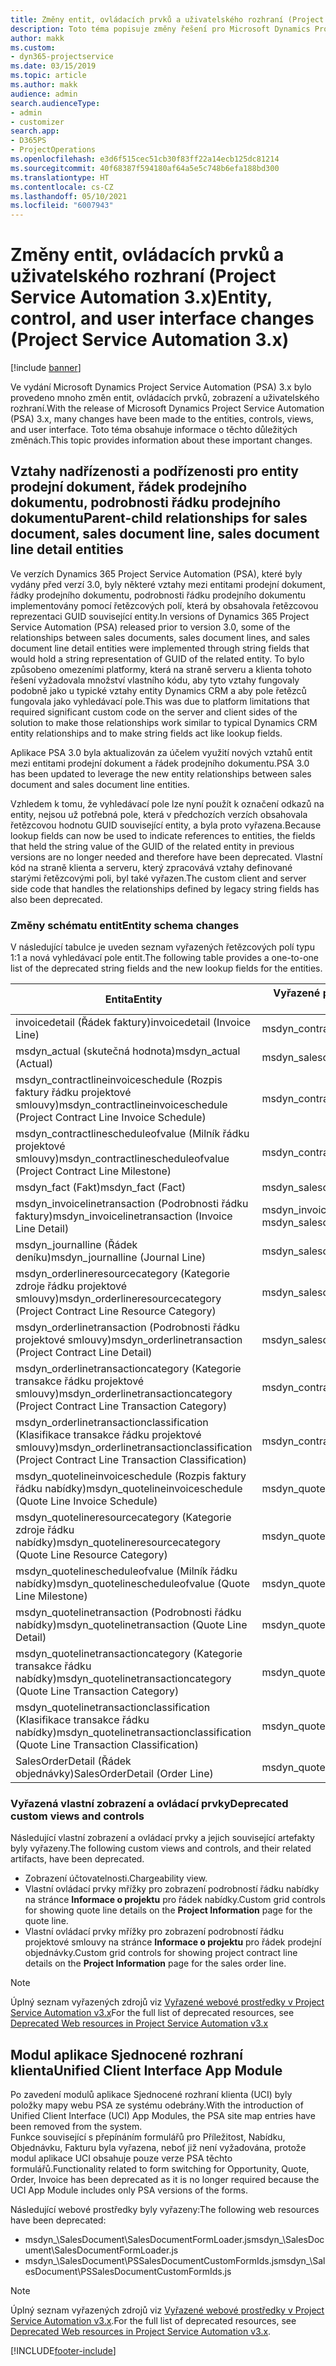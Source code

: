 ```yaml
---
title: Změny entit, ovládacích prvků a uživatelského rozhraní (Project Service Automation 3.x)
description: Toto téma popisuje změny řešení pro Microsoft Dynamics Project Service Automation 3.x.
author: makk
ms.custom:
- dyn365-projectservice
ms.date: 03/15/2019
ms.topic: article
ms.author: makk
audience: admin
search.audienceType:
- admin
- customizer
search.app:
- D365PS
- ProjectOperations
ms.openlocfilehash: e3d6f515cec51cb30f83ff22a14ecb125dc81214
ms.sourcegitcommit: 40f68387f594180af64a5e5c748b6efa188bd300
ms.translationtype: HT
ms.contentlocale: cs-CZ
ms.lasthandoff: 05/10/2021
ms.locfileid: "6007943"
---
```

# <a name="entity-control-and-user-interface-changes-project-service-automation-3x"></a><span data-ttu-id="cebdb-103">Změny entit, ovládacích prvků a uživatelského rozhraní (Project Service Automation 3.x)</span><span class="sxs-lookup"><span data-stu-id="cebdb-103">Entity, control, and user interface changes (Project Service Automation 3.x)</span></span>

[!include [banner](../../includes/psa-now-project-operations.md)]


<span data-ttu-id="cebdb-104">Ve vydání Microsoft Dynamics Project Service Automation (PSA) 3.x bylo provedeno mnoho změn entit, ovládacích prvků, zobrazení a uživatelského rozhraní.</span><span class="sxs-lookup"><span data-stu-id="cebdb-104">With the release of Microsoft Dynamics Project Service Automation (PSA) 3.x, many changes have been made to the entities, controls, views, and user interface.</span></span> <span data-ttu-id="cebdb-105">Toto téma obsahuje informace o těchto důležitých změnách.</span><span class="sxs-lookup"><span data-stu-id="cebdb-105">This topic provides information about these important changes.</span></span>

## <a name="parent-child-relationships-for-sales-document-sales-document-line-sales-document-line-detail-entities"></a><span data-ttu-id="cebdb-106">Vztahy nadřízenosti a podřízenosti pro entity prodejní dokument, řádek prodejního dokumentu, podrobnosti řádku prodejního dokumentu</span><span class="sxs-lookup"><span data-stu-id="cebdb-106">Parent-child relationships for sales document, sales document line, sales document line detail entities</span></span>
<span data-ttu-id="cebdb-107">Ve verzích Dynamics 365 Project Service Automation (PSA), které byly vydány před verzí 3.0, byly některé vztahy mezi entitami prodejní dokument, řádky prodejního dokumentu, podrobnosti řádku prodejního dokumentu implementovány pomocí řetězcových polí, která by obsahovala řetězcovou reprezentaci GUID související entity.</span><span class="sxs-lookup"><span data-stu-id="cebdb-107">In versions of Dynamics 365 Project Service Automation (PSA) released prior to version 3.0, some of the relationships between sales documents, sales document lines, and sales document line detail entities were implemented through string fields that would hold a string representation of GUID of the related entity.</span></span> <span data-ttu-id="cebdb-108">To bylo způsobeno omezeními platformy, která na straně serveru a klienta tohoto řešení vyžadovala množství vlastního kódu, aby tyto vztahy fungovaly podobně jako u typické vztahy entity Dynamics CRM a aby pole řetězců fungovala jako vyhledávací pole.</span><span class="sxs-lookup"><span data-stu-id="cebdb-108">This was due to platform limitations that required significant custom code on the server and client sides of the solution to make those relationships work similar to typical Dynamics CRM entity relationships and to make string fields act like lookup fields.</span></span>

<span data-ttu-id="cebdb-109">Aplikace PSA 3.0 byla aktualizován za účelem využití nových vztahů entit mezi entitami prodejní dokument a řádek prodejního dokumentu.</span><span class="sxs-lookup"><span data-stu-id="cebdb-109">PSA 3.0 has been updated to leverage the new entity relationships between sales document and sales document line entities.</span></span>

<span data-ttu-id="cebdb-110">Vzhledem k tomu, že vyhledávací pole lze nyní použít k označení odkazů na entity, nejsou už potřebná pole, která v předchozích verzích obsahovala řetězcovou hodnotu GUID související entity, a byla proto vyřazena.</span><span class="sxs-lookup"><span data-stu-id="cebdb-110">Because lookup fields can now be used to indicate references to entities, the fields that held the string value of the GUID of the related entity in previous versions are no longer needed and therefore have been deprecated.</span></span> <span data-ttu-id="cebdb-111">Vlastní kód na straně klienta a serveru, který zpracovává vztahy definované starými řetězcovými poli, byl také vyřazen.</span><span class="sxs-lookup"><span data-stu-id="cebdb-111">The custom client and server side code that handles the relationships defined by legacy string fields has also been deprecated.</span></span>

### <a name="entity-schema-changes"></a><span data-ttu-id="cebdb-112">Změny schématu entit</span><span class="sxs-lookup"><span data-stu-id="cebdb-112">Entity schema changes</span></span>
<span data-ttu-id="cebdb-113">V následující tabulce je uveden seznam vyřazených řetězcových polí typu 1:1 a nová vyhledávací pole entit.</span><span class="sxs-lookup"><span data-stu-id="cebdb-113">The following table provides a one-to-one list of the deprecated string fields and the new lookup fields for the entities.</span></span> 

 <span data-ttu-id="cebdb-114">Entita</span><span class="sxs-lookup"><span data-stu-id="cebdb-114">Entity</span></span> |   <span data-ttu-id="cebdb-115">Vyřazené pole (řetězcové)</span><span class="sxs-lookup"><span data-stu-id="cebdb-115">Deprecated field (String)</span></span> | <span data-ttu-id="cebdb-116">Nové pole (vyhledávací)</span><span class="sxs-lookup"><span data-stu-id="cebdb-116">New field (Lookup)</span></span>
--- | --- | ---
<span data-ttu-id="cebdb-117">invoicedetail (Řádek faktury)</span><span class="sxs-lookup"><span data-stu-id="cebdb-117">invoicedetail (Invoice Line)</span></span> |  <span data-ttu-id="cebdb-118">msdyn_contractline</span><span class="sxs-lookup"><span data-stu-id="cebdb-118">msdyn_contractline</span></span> |    <span data-ttu-id="cebdb-119">msdyn_contractlineid</span><span class="sxs-lookup"><span data-stu-id="cebdb-119">msdyn_contractlineid</span></span>
<span data-ttu-id="cebdb-120">msdyn_actual (skutečná hodnota)</span><span class="sxs-lookup"><span data-stu-id="cebdb-120">msdyn_actual (Actual)</span></span> | <span data-ttu-id="cebdb-121">msdyn_salescontractline</span><span class="sxs-lookup"><span data-stu-id="cebdb-121">msdyn_salescontractline</span></span> |   <span data-ttu-id="cebdb-122">msdyn_salescontractlineid</span><span class="sxs-lookup"><span data-stu-id="cebdb-122">msdyn_salescontractlineid</span></span>
<span data-ttu-id="cebdb-123">msdyn_contractlineinvoiceschedule (Rozpis faktury řádku projektové smlouvy)</span><span class="sxs-lookup"><span data-stu-id="cebdb-123">msdyn_contractlineinvoiceschedule (Project Contract Line Invoice Schedule)</span></span> |    <span data-ttu-id="cebdb-124">msdyn_contractline</span><span class="sxs-lookup"><span data-stu-id="cebdb-124">msdyn_contractline</span></span> |    <span data-ttu-id="cebdb-125">msdyn_contractlineid</span><span class="sxs-lookup"><span data-stu-id="cebdb-125">msdyn_contractlineid</span></span>
<span data-ttu-id="cebdb-126">msdyn_contractlinescheduleofvalue (Milník řádku projektové smlouvy)</span><span class="sxs-lookup"><span data-stu-id="cebdb-126">msdyn_contractlinescheduleofvalue (Project Contract Line Milestone)</span></span> |   <span data-ttu-id="cebdb-127">msdyn_contractline</span><span class="sxs-lookup"><span data-stu-id="cebdb-127">msdyn_contractline</span></span> |    <span data-ttu-id="cebdb-128">msdyn_contractlineid</span><span class="sxs-lookup"><span data-stu-id="cebdb-128">msdyn_contractlineid</span></span>
<span data-ttu-id="cebdb-129">msdyn_fact (Fakt)</span><span class="sxs-lookup"><span data-stu-id="cebdb-129">msdyn_fact (Fact)</span></span> | <span data-ttu-id="cebdb-130">msdyn_salescontractline</span><span class="sxs-lookup"><span data-stu-id="cebdb-130">msdyn_salescontractline</span></span> |   <span data-ttu-id="cebdb-131">msdyn_salescontractlineid</span><span class="sxs-lookup"><span data-stu-id="cebdb-131">msdyn_salescontractlineid</span></span>
<span data-ttu-id="cebdb-132">msdyn_invoicelinetransaction (Podrobnosti řádku faktury)</span><span class="sxs-lookup"><span data-stu-id="cebdb-132">msdyn_invoicelinetransaction (Invoice Line Detail)</span></span> | <span data-ttu-id="cebdb-133">msdyn_invoiceline</span><span class="sxs-lookup"><span data-stu-id="cebdb-133">msdyn_invoiceline</span></span> <br> <span data-ttu-id="cebdb-134">msdyn_salescontractline</span><span class="sxs-lookup"><span data-stu-id="cebdb-134">msdyn_salescontractline</span></span> | <span data-ttu-id="cebdb-135">msdyn_invoicelineid</span><span class="sxs-lookup"><span data-stu-id="cebdb-135">msdyn_invoicelineid</span></span> <br> <span data-ttu-id="cebdb-136">msdyn_salescontractlineid</span><span class="sxs-lookup"><span data-stu-id="cebdb-136">msdyn_salescontractlineid</span></span>
<span data-ttu-id="cebdb-137">msdyn_journalline (Řádek deníku)</span><span class="sxs-lookup"><span data-stu-id="cebdb-137">msdyn_journalline (Journal Line)</span></span> |  <span data-ttu-id="cebdb-138">msdyn_salescontractline</span><span class="sxs-lookup"><span data-stu-id="cebdb-138">msdyn_salescontractline</span></span> |   <span data-ttu-id="cebdb-139">msdyn_salescontractlineid</span><span class="sxs-lookup"><span data-stu-id="cebdb-139">msdyn_salescontractlineid</span></span>
<span data-ttu-id="cebdb-140">msdyn_orderlineresourcecategory (Kategorie zdroje řádku projektové smlouvy)</span><span class="sxs-lookup"><span data-stu-id="cebdb-140">msdyn_orderlineresourcecategory (Project Contract Line Resource Category)</span></span> | <span data-ttu-id="cebdb-141">msdyn_salescontractline</span><span class="sxs-lookup"><span data-stu-id="cebdb-141">msdyn_salescontractline</span></span> |   <span data-ttu-id="cebdb-142">msdyn_contractlineid</span><span class="sxs-lookup"><span data-stu-id="cebdb-142">msdyn_contractlineid</span></span>
<span data-ttu-id="cebdb-143">msdyn_orderlinetransaction (Podrobnosti řádku projektové smlouvy)</span><span class="sxs-lookup"><span data-stu-id="cebdb-143">msdyn_orderlinetransaction (Project Contract Line Detail)</span></span> | <span data-ttu-id="cebdb-144">msdyn_salescontractline</span><span class="sxs-lookup"><span data-stu-id="cebdb-144">msdyn_salescontractline</span></span> |   <span data-ttu-id="cebdb-145">msdyn_salescontractlineid</span><span class="sxs-lookup"><span data-stu-id="cebdb-145">msdyn_salescontractlineid</span></span>
<span data-ttu-id="cebdb-146">msdyn_orderlinetransactioncategory (Kategorie transakce řádku projektové smlouvy)</span><span class="sxs-lookup"><span data-stu-id="cebdb-146">msdyn_orderlinetransactioncategory (Project Contract Line Transaction Category)</span></span> |   <span data-ttu-id="cebdb-147">msdyn_contractline</span><span class="sxs-lookup"><span data-stu-id="cebdb-147">msdyn_contractline</span></span> |    <span data-ttu-id="cebdb-148">msdyn_contractlineid</span><span class="sxs-lookup"><span data-stu-id="cebdb-148">msdyn_contractlineid</span></span>
<span data-ttu-id="cebdb-149">msdyn_orderlinetransactionclassification (Klasifikace transakce řádku projektové smlouvy)</span><span class="sxs-lookup"><span data-stu-id="cebdb-149">msdyn_orderlinetransactionclassification (Project Contract Line Transaction Classification)</span></span> |   <span data-ttu-id="cebdb-150">msdyn_contractline</span><span class="sxs-lookup"><span data-stu-id="cebdb-150">msdyn_contractline</span></span> |    <span data-ttu-id="cebdb-151">msdyn_contractlineid</span><span class="sxs-lookup"><span data-stu-id="cebdb-151">msdyn_contractlineid</span></span>
<span data-ttu-id="cebdb-152">msdyn_quotelineinvoiceschedule (Rozpis faktury řádku nabídky)</span><span class="sxs-lookup"><span data-stu-id="cebdb-152">msdyn_quotelineinvoiceschedule (Quote Line Invoice Schedule)</span></span> |  <span data-ttu-id="cebdb-153">msdyn_quoteline</span><span class="sxs-lookup"><span data-stu-id="cebdb-153">msdyn_quoteline</span></span> |   <span data-ttu-id="cebdb-154">msdyn_quotelineid</span><span class="sxs-lookup"><span data-stu-id="cebdb-154">msdyn_quotelineid</span></span>
<span data-ttu-id="cebdb-155">msdyn_quotelineresourcecategory (Kategorie zdroje řádku nabídky)</span><span class="sxs-lookup"><span data-stu-id="cebdb-155">msdyn_quotelineresourcecategory (Quote Line Resource Category)</span></span> |    <span data-ttu-id="cebdb-156">msdyn_quoteline</span><span class="sxs-lookup"><span data-stu-id="cebdb-156">msdyn_quoteline</span></span> |   <span data-ttu-id="cebdb-157">msdyn_quotelineid</span><span class="sxs-lookup"><span data-stu-id="cebdb-157">msdyn_quotelineid</span></span>
<span data-ttu-id="cebdb-158">msdyn_quotelinescheduleofvalue (Milník řádku nabídky)</span><span class="sxs-lookup"><span data-stu-id="cebdb-158">msdyn_quotelinescheduleofvalue (Quote Line Milestone)</span></span> | <span data-ttu-id="cebdb-159">msdyn_quoteline</span><span class="sxs-lookup"><span data-stu-id="cebdb-159">msdyn_quoteline</span></span> |   <span data-ttu-id="cebdb-160">msdyn_quotelineid</span><span class="sxs-lookup"><span data-stu-id="cebdb-160">msdyn_quotelineid</span></span>
<span data-ttu-id="cebdb-161">msdyn_quotelinetransaction (Podrobnosti řádku nabídky)</span><span class="sxs-lookup"><span data-stu-id="cebdb-161">msdyn_quotelinetransaction (Quote Line Detail)</span></span> |    <span data-ttu-id="cebdb-162">msdyn_quoteline</span><span class="sxs-lookup"><span data-stu-id="cebdb-162">msdyn_quoteline</span></span> |   <span data-ttu-id="cebdb-163">msdyn_quotelineid</span><span class="sxs-lookup"><span data-stu-id="cebdb-163">msdyn_quotelineid</span></span>
<span data-ttu-id="cebdb-164">msdyn_quotelinetransactioncategory (Kategorie transakce řádku nabídky)</span><span class="sxs-lookup"><span data-stu-id="cebdb-164">msdyn_quotelinetransactioncategory (Quote Line Transaction Category)</span></span> |  <span data-ttu-id="cebdb-165">msdyn_quoteline</span><span class="sxs-lookup"><span data-stu-id="cebdb-165">msdyn_quoteline</span></span> |   <span data-ttu-id="cebdb-166">msdyn_quotelineid</span><span class="sxs-lookup"><span data-stu-id="cebdb-166">msdyn_quotelineid</span></span>
<span data-ttu-id="cebdb-167">msdyn_quotelinetransactionclassification (Klasifikace transakce řádku nabídky)</span><span class="sxs-lookup"><span data-stu-id="cebdb-167">msdyn_quotelinetransactionclassification (Quote Line Transaction Classification)</span></span> |  <span data-ttu-id="cebdb-168">msdyn_quoteline</span><span class="sxs-lookup"><span data-stu-id="cebdb-168">msdyn_quoteline</span></span> |   <span data-ttu-id="cebdb-169">msdyn_quotelineid</span><span class="sxs-lookup"><span data-stu-id="cebdb-169">msdyn_quotelineid</span></span>
<span data-ttu-id="cebdb-170">SalesOrderDetail (Řádek objednávky)</span><span class="sxs-lookup"><span data-stu-id="cebdb-170">SalesOrderDetail (Order Line)</span></span> | <span data-ttu-id="cebdb-171">msdyn_quotelineid</span><span class="sxs-lookup"><span data-stu-id="cebdb-171">msdyn_quotelineid</span></span> | <span data-ttu-id="cebdb-172">msdyn_quoteline</span><span class="sxs-lookup"><span data-stu-id="cebdb-172">msdyn_quoteline</span></span> 

### <a name="deprecated-custom-views-and-controls"></a><span data-ttu-id="cebdb-173">Vyřazená vlastní zobrazení a ovládací prvky</span><span class="sxs-lookup"><span data-stu-id="cebdb-173">Deprecated custom views and controls</span></span>
<span data-ttu-id="cebdb-174">Následující vlastní zobrazení a ovládací prvky a jejich související artefakty byly vyřazeny.</span><span class="sxs-lookup"><span data-stu-id="cebdb-174">The following custom views and controls, and their related artifacts, have been deprecated.</span></span>

- <span data-ttu-id="cebdb-175">Zobrazení účtovatelnosti.</span><span class="sxs-lookup"><span data-stu-id="cebdb-175">Chargeability view.</span></span>
- <span data-ttu-id="cebdb-176">Vlastní ovládací prvky mřížky pro zobrazení podrobností řádku nabídky na stránce **Informace o projektu** pro řádek nabídky.</span><span class="sxs-lookup"><span data-stu-id="cebdb-176">Custom grid controls for showing quote line details on the **Project Information** page for the quote line.</span></span>
- <span data-ttu-id="cebdb-177">Vlastní ovládací prvky mřížky pro zobrazení podrobností řádku projektové smlouvy na stránce **Informace o projektu** pro řádek prodejní objednávky.</span><span class="sxs-lookup"><span data-stu-id="cebdb-177">Custom grid controls for showing project contract line details on the **Project Information** page for the sales order line.</span></span>

> [!NOTE]
> <span data-ttu-id="cebdb-178">Úplný seznam vyřazených zdrojů viz [Vyřazené webové prostředky v Project Service Automation v3.x](../developer-guides/web-resources-deprecated-v3.x.md)</span><span class="sxs-lookup"><span data-stu-id="cebdb-178">For the full list of deprecated resources, see [Deprecated Web resources in Project Service Automation v3.x](../developer-guides/web-resources-deprecated-v3.x.md)</span></span>

## <a name="unified-client-interface-app-module"></a><span data-ttu-id="cebdb-179">Modul aplikace Sjednocené rozhraní klienta</span><span class="sxs-lookup"><span data-stu-id="cebdb-179">Unified Client Interface App Module</span></span>
<span data-ttu-id="cebdb-180">Po zavedení modulů aplikace Sjednocené rozhraní klienta (UCI) byly položky mapy webu PSA ze systému odebrány.</span><span class="sxs-lookup"><span data-stu-id="cebdb-180">With the introduction of Unified Client Interface (UCI) App Modules, the PSA site map entries have been removed from the system.</span></span>  
<span data-ttu-id="cebdb-181">Funkce související s přepínáním formulářů pro Příležitost, Nabídku, Objednávku, Fakturu byla vyřazena, neboť již není vyžadována, protože modul aplikace UCI obsahuje pouze verze PSA těchto formulářů.</span><span class="sxs-lookup"><span data-stu-id="cebdb-181">Functionality related to form switching for Opportunity, Quote, Order, Invoice has been deprecated as it is no longer required because the UCI App Module includes only PSA versions of the forms.</span></span>  

<span data-ttu-id="cebdb-182">Následující webové prostředky byly vyřazeny:</span><span class="sxs-lookup"><span data-stu-id="cebdb-182">The following web resources have been deprecated:</span></span>

- <span data-ttu-id="cebdb-183">msdyn_\SalesDocument\SalesDocumentFormLoader.js</span><span class="sxs-lookup"><span data-stu-id="cebdb-183">msdyn_\SalesDocument\SalesDocumentFormLoader.js</span></span>
- <span data-ttu-id="cebdb-184">msdyn_\SalesDocument\PSSalesDocumentCustomFormIds.js</span><span class="sxs-lookup"><span data-stu-id="cebdb-184">msdyn_\SalesDocument\PSSalesDocumentCustomFormIds.js</span></span>

> [!NOTE]
> <span data-ttu-id="cebdb-185">Úplný seznam vyřazených zdrojů viz [Vyřazené webové prostředky v Project Service Automation v3.x](../developer-guides/web-resources-deprecated-v3.x.md).</span><span class="sxs-lookup"><span data-stu-id="cebdb-185">For the full list of deprecated resources, see [Deprecated Web resources in Project Service Automation v3.x](../developer-guides/web-resources-deprecated-v3.x.md).</span></span>




[!INCLUDE[footer-include](../../includes/footer-banner.md)]